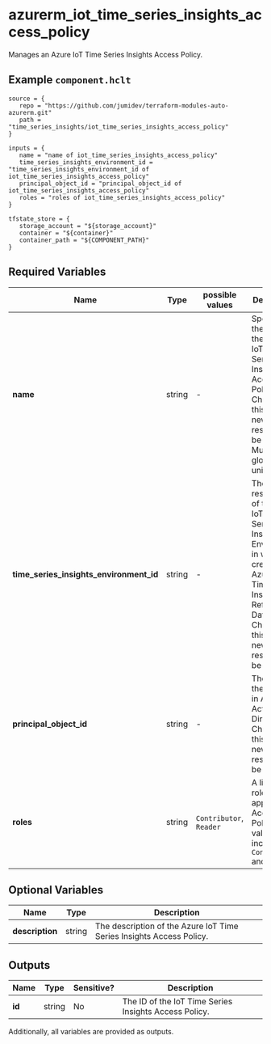 # azurerm_iot_time_series_insights_access_policy

Manages an Azure IoT Time Series Insights Access Policy.

## Example `component.hclt`

```hcl
source = {
   repo = "https://github.com/jumidev/terraform-modules-auto-azurerm.git" 
   path = "time_series_insights/iot_time_series_insights_access_policy" 
}

inputs = {
   name = "name of iot_time_series_insights_access_policy" 
   time_series_insights_environment_id = "time_series_insights_environment_id of iot_time_series_insights_access_policy" 
   principal_object_id = "principal_object_id of iot_time_series_insights_access_policy" 
   roles = "roles of iot_time_series_insights_access_policy" 
}

tfstate_store = {
   storage_account = "${storage_account}" 
   container = "${container}" 
   container_path = "${COMPONENT_PATH}" 
}

```

## Required Variables

| Name | Type |  possible values |  Description |
| ---- | --------- |  ----------- | ----------- |
| **name** | string |  -  |  Specifies the name of the Azure IoT Time Series Insights Access Policy. Changing this forces a new resource to be created. Must be globally unique. | 
| **time_series_insights_environment_id** | string |  -  |  The resource ID of the Azure IoT Time Series Insights Environment in which to create the Azure IoT Time Series Insights Reference Data Set. Changing this forces a new resource to be created. | 
| **principal_object_id** | string |  -  |  The id of the principal in Azure Active Directory. Changing this forces a new resource to be created. | 
| **roles** | string |  `Contributor`, `Reader`  |  A list of roles to apply to the Access Policy. Valid values include `Contributor` and `Reader`. | 

## Optional Variables

| Name | Type |  Description |
| ---- | --------- |  ----------- |
| **description** | string |  The description of the Azure IoT Time Series Insights Access Policy. | 



## Outputs

| Name | Type | Sensitive? | Description |
| ---- | ---- | --------- | --------- |
| **id** | string | No  | The ID of the IoT Time Series Insights Access Policy. | 

Additionally, all variables are provided as outputs.
